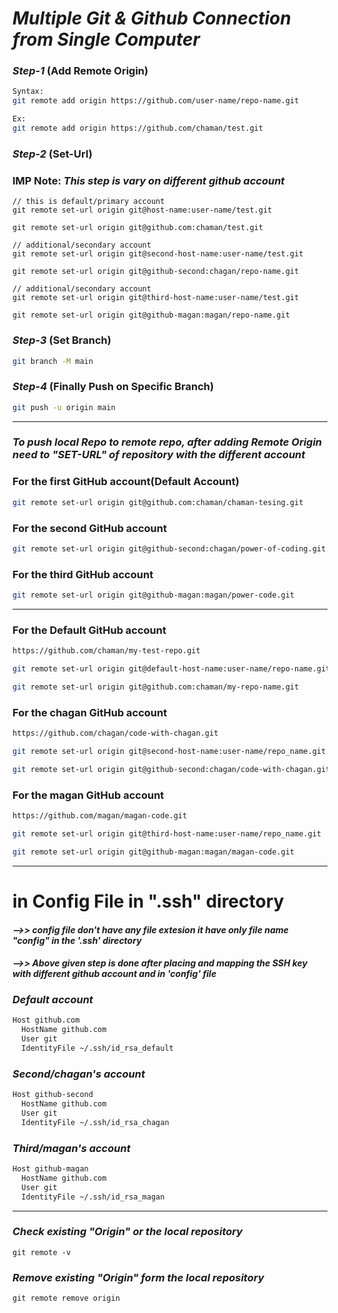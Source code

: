 # *Multiple Git & Github Connection from Single Computer*

### *Step-1* (Add Remote Origin)
```bash
Syntax:
git remote add origin https://github.com/user-name/repo-name.git

Ex:
git remote add origin https://github.com/chaman/test.git
```
### *Step-2* (Set-Url)
### IMP Note: ***This step is vary on different github account***

```
// this is default/primary account
git remote set-url origin git@host-name:user-name/test.git

git remote set-url origin git@github.com:chaman/test.git

// additional/secondary account
git remote set-url origin git@second-host-name:user-name/test.git

git remote set-url origin git@github-second:chagan/repo-name.git

// additional/secondary account
git remote set-url origin git@third-host-name:user-name/test.git

git remote set-url origin git@github-magan:magan/repo-name.git
```
### *Step-3* (Set Branch)
```bash
git branch -M main
```
### *Step-4* (Finally Push on Specific Branch)
```bash
git push -u origin main
```
-------------------------------------------------------
### ***To push local Repo to remote repo, after adding Remote Origin need to "SET-URL" of repository with the different account***

### For the **first GitHub account(Default Account)**
```bash
git remote set-url origin git@github.com:chaman/chaman-tesing.git
```

### For the **second GitHub account**
```bash
git remote set-url origin git@github-second:chagan/power-of-coding.git
```

### For the **third GitHub account**
```bash
git remote set-url origin git@github-magan:magan/power-code.git
```

--------------------------------------------------------------------
### **For the Default GitHub account**
```bash
https://github.com/chaman/my-test-repo.git

git remote set-url origin git@default-host-name:user-name/repo-name.git

git remote set-url origin git@github.com:chaman/my-repo-name.git
```
### **For the chagan GitHub account**
```bash
https://github.com/chagan/code-with-chagan.git

git remote set-url origin git@second-host-name:user-name/repo_name.git

git remote set-url origin git@github-second:chagan/code-with-chagan.git
```

### **For the magan GitHub account**
```bash
https://github.com/magan/magan-code.git

git remote set-url origin git@third-host-name:user-name/repo_name.git

git remote set-url origin git@github-magan:magan/magan-code.git
```

----------------------
# in Config File in ".ssh" directory

#### *-->> config file don't have any file extesion it have only file name "config" in the '.ssh' directory*
#### *-->> Above given step is done after placing and mapping the SSH key with different github account and in 'config' file*

### *Default account*
```bash
Host github.com
  HostName github.com
  User git
  IdentityFile ~/.ssh/id_rsa_default
```

### *Second/chagan's account*
```bash
Host github-second
  HostName github.com
  User git
  IdentityFile ~/.ssh/id_rsa_chagan
```

### *Third/magan's account*
```bash
Host github-magan
  HostName github.com
  User git
  IdentityFile ~/.ssh/id_rsa_magan
```

------------------------------------------------------------
### ***Check existing "Origin" or the local repository***
	git remote -v

### ***Remove existing "Origin" form the local repository***
	git remote remove origin
